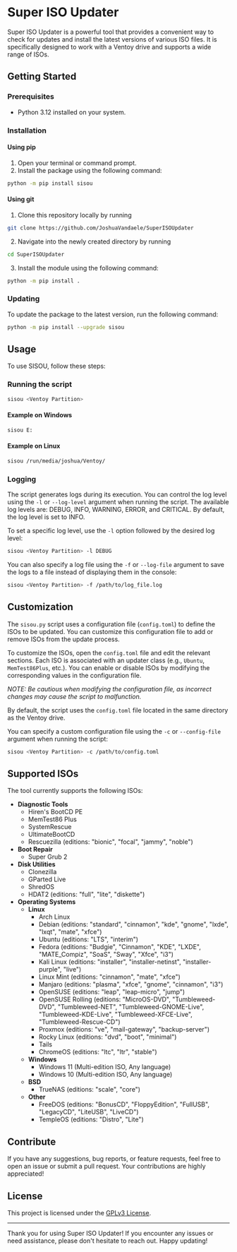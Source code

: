 # Super ISO Updater

Super ISO Updater is a powerful tool that provides a convenient way to check for updates and install the latest versions of various ISO files. It is specifically designed to work with a Ventoy drive and supports a wide range of ISOs.

## Getting Started

### Prerequisites

- Python 3.12 installed on your system.

### Installation

#### Using pip

1. Open your terminal or command prompt.
2. Install the package using the following command:

```sh
python -m pip install sisou
```

#### Using git

1. Clone this repository locally by running

```sh
git clone https://github.com/JoshuaVandaele/SuperISOUpdater
```

2. Navigate into the newly created directory by running

```sh
cd SuperISOUpdater
```

3. Install the module using the following command:

```sh
python -m pip install .
```

### Updating

To update the package to the latest version, run the following command:

```sh
python -m pip install --upgrade sisou
```

## Usage

To use SISOU, follow these steps:

### Running the script

```sh
sisou <Ventoy Partition>
```

#### Example on Windows

```sh
sisou E:
```

#### Example on Linux

```sh
sisou /run/media/joshua/Ventoy/
```

### Logging

The script generates logs during its execution. You can control the log level using the `-l` or `--log-level` argument when running the script. The available log levels are: DEBUG, INFO, WARNING, ERROR, and CRITICAL. By default, the log level is set to INFO.

To set a specific log level, use the `-l` option followed by the desired log level:

```sh
sisou <Ventoy Partition> -l DEBUG
```

You can also specify a log file using the `-f` or `--log-file` argument to save the logs to a file instead of displaying them in the console:

```sh
sisou <Ventoy Partition> -f /path/to/log_file.log
```

## Customization

The `sisou.py` script uses a configuration file (`config.toml`) to define the ISOs to be updated. You can customize this configuration file to add or remove ISOs from the update process.

To customize the ISOs, open the `config.toml` file and edit the relevant sections. Each ISO is associated with an updater class (e.g., `Ubuntu`, `MemTest86Plus`, etc.). You can enable or disable ISOs by modifying the corresponding values in the configuration file.

_NOTE: Be cautious when modifying the configuration file, as incorrect changes may cause the script to malfunction._

By default, the script uses the `config.toml` file located in the same directory as the Ventoy drive.

You can specify a custom configuration file using the `-c` or `--config-file` argument when running the script:

```sh
sisou <Ventoy Partition> -c /path/to/config.toml
```

## Supported ISOs

The tool currently supports the following ISOs:

- **Diagnostic Tools**
  - Hiren's BootCD PE
  - MemTest86 Plus
  - SystemRescue
  - UltimateBootCD
  - Rescuezilla (editions: "bionic", "focal", "jammy", "noble")
- **Boot Repair**
  - Super Grub 2
- **Disk Utilities**
  - Clonezilla
  - GParted Live
  - ShredOS
  - HDAT2 (editions: "full", "lite", "diskette")
- **Operating Systems**
  - **Linux**
    - Arch Linux
    - Debian (editions: "standard", "cinnamon", "kde", "gnome", "lxde", "lxqt", "mate", "xfce")
    - Ubuntu (editions: "LTS", "interim")
    - Fedora (editions: "Budgie", "Cinnamon", "KDE", "LXDE", "MATE_Compiz", "SoaS", "Sway", "Xfce", "i3")
    - Kali Linux (editions: "installer", "installer-netinst", "installer-purple", "live")
    - Linux Mint (editions: "cinnamon", "mate", "xfce")
    - Manjaro (editions: "plasma", "xfce", "gnome", "cinnamon", "i3")
    - OpenSUSE (editions: "leap", "leap-micro", "jump")
    - OpenSUSE Rolling (editions: "MicroOS-DVD", "Tumbleweed-DVD", "Tumbleweed-NET", "Tumbleweed-GNOME-Live", "Tumbleweed-KDE-Live", "Tumbleweed-XFCE-Live", "Tumbleweed-Rescue-CD")
    - Proxmox (editions: "ve", "mail-gateway", "backup-server")
    - Rocky Linux (editions: "dvd", "boot", "minimal")
    - Tails
    - ChromeOS (editions: "ltc", "ltr", "stable")
  - **Windows**
    - Windows 11 (Multi-edition ISO, Any language)
    - Windows 10 (Multi-edition ISO, Any language)
  - **BSD**
    - TrueNAS (editions: "scale", "core")
  - **Other**
    - FreeDOS (editions: "BonusCD", "FloppyEdition", "FullUSB", "LegacyCD", "LiteUSB", "LiveCD")
    - TempleOS (editions: "Distro", "Lite")

## Contribute

If you have any suggestions, bug reports, or feature requests, feel free to open an issue or submit a pull request. Your contributions are highly appreciated!

## License

This project is licensed under the [GPLv3 License](./LICENSE).

---

Thank you for using Super ISO Updater! If you encounter any issues or need assistance, please don't hesitate to reach out. Happy updating!
